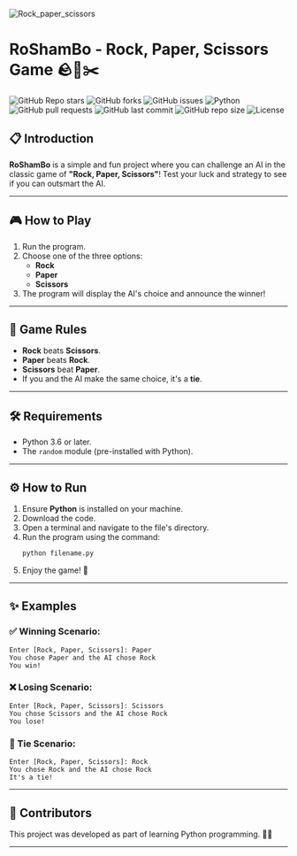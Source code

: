 


![Rock_paper_scissors](https://mir-s3-cdn-cf.behance.net/project_modules/hd/e3ec3f55030205.5974446dcd299.jpg)

# **RoShamBo** - __Rock__, **Paper**, **Scissors** Game 🪨📄✂️

![GitHub Repo stars](https://img.shields.io/github/stars/turki013/RoShamBo?style=social)
![GitHub forks](https://img.shields.io/github/forks/turki013/RoShamBo?style=social)
![GitHub issues](https://img.shields.io/github/issues/turki013/RoShamBo)
![Python](https://img.shields.io/badge/Python-3.x-blue?style=flat-square&logo=python)
![GitHub pull requests](https://img.shields.io/github/issues-pr/turki013/RoShamBo)
![GitHub last commit](https://img.shields.io/github/last-commit/turki013/RoShamBo)
![GitHub repo size](https://img.shields.io/github/repo-size/turki013/RoShamBo)
![License](https://img.shields.io/github/license/turki013/RoShamBo)

## 📋 Introduction
**RoShamBo** is a simple and fun project where you can challenge an AI in the classic game of **"Rock, Paper, Scissors"**! Test your luck and strategy to see if you can outsmart the AI.

---

## 🎮 How to Play
1. Run the program.
2. Choose one of the three options:  
   - **Rock**  
   - **Paper**  
   - **Scissors**  
3. The program will display the AI's choice and announce the winner!

---

## 🧾 Game Rules
- **Rock** beats **Scissors**.
- **Paper** beats **Rock**.
- **Scissors** beat **Paper**.
- If you and the AI make the same choice, it's a **tie**.

---

## 🛠 Requirements
- Python 3.6 or later.
- The `random` module (pre-installed with Python).

---

## ⚙️ How to Run
1. Ensure **Python** is installed on your machine.
2. Download the code.
3. Open a terminal and navigate to the file's directory.
4. Run the program using the command:
   ```bash
   python filename.py
   ```
5. Enjoy the game! 🎉

---

## ✨ Examples
### ✅ Winning Scenario:
```
Enter [Rock, Paper, Scissors]: Paper
You chose Paper and the AI chose Rock
You win!
```

### ❌ Losing Scenario:
```
Enter [Rock, Paper, Scissors]: Scissors
You chose Scissors and the AI chose Rock
You lose!
```

### 🤝 Tie Scenario:
```
Enter [Rock, Paper, Scissors]: Rock
You chose Rock and the AI chose Rock
It's a tie!
```

---



## 🤝 Contributors
This project was developed as part of learning Python programming. 🧑‍💻  

---

